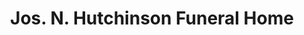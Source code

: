 ---
title: "Jos. N. Hutchinson Funeral Home"
url: /detroit/jos-n-hutchinson-funeral-home/
shop: funeral directors
---